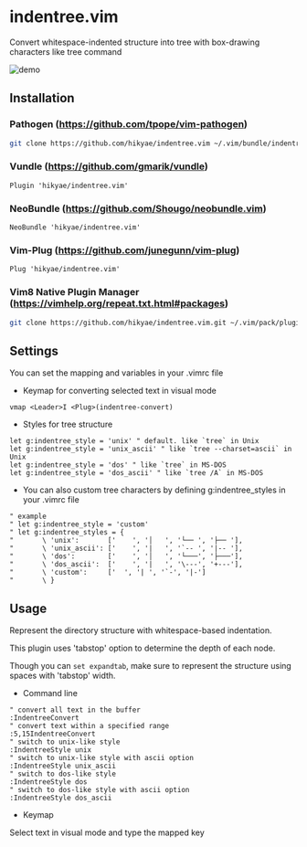 # indentree.vim

Convert whitespace-indented structure into tree with box-drawing characters like tree command

![demo](https://user-images.githubusercontent.com/32293016/265293143-7413d1e8-7f0b-4a67-adde-1501781f813b.gif)

## Installation

### Pathogen (https://github.com/tpope/vim-pathogen)
```bash
git clone https://github.com/hikyae/indentree.vim ~/.vim/bundle/indentree.vim
```

### Vundle (https://github.com/gmarik/vundle)
```vim
Plugin 'hikyae/indentree.vim'
```

### NeoBundle (https://github.com/Shougo/neobundle.vim)
```vim
NeoBundle 'hikyae/indentree.vim'
```

### Vim-Plug (https://github.com/junegunn/vim-plug)
```vim
Plug 'hikyae/indentree.vim'
```

### Vim8 Native Plugin Manager (https://vimhelp.org/repeat.txt.html#packages)
```bash
git clone https://github.com/hikyae/indentree.vim.git ~/.vim/pack/plugins/start/indentree.vim
```

## Settings

You can set the mapping and variables in your .vimrc file

- Keymap for converting selected text in visual mode

```vim
vmap <Leader>I <Plug>(indentree-convert)
```

- Styles for tree structure

```vim
let g:indentree_style = 'unix' " default. like `tree` in Unix
let g:indentree_style = 'unix_ascii' " like `tree --charset=ascii` in Unix
let g:indentree_style = 'dos' " like `tree` in MS-DOS
let g:indentree_style = 'dos_ascii' " like `tree /A` in MS-DOS
```

- You can also custom tree characters by defining g:indentree_styles in your .vimrc file

```vim
" example
" let g:indentree_style = 'custom'
" let g:indentree_styles = {
"       \ 'unix':       ['    ', '│   ', '└── ', '├── '],
"       \ 'unix_ascii': ['    ', '|   ', '`-- ', '|-- '],
"       \ 'dos':        ['    ', '│   ', '└───', '├───'],
"       \ 'dos_ascii':  ['    ', '|   ', '\---', '+---'],
"       \ 'custom':     ['  ', '| ', '`-', '|-']
"       \ }
```

## Usage

Represent the directory structure with whitespace-based indentation.

This plugin uses 'tabstop' option to determine the depth of each node.

Though you can `set expandtab`, make sure to represent the structure using spaces with 'tabstop' width.

- Command line

```vim
" convert all text in the buffer
:IndentreeConvert
" convert text within a specified range
:5,15IndentreeConvert
" switch to unix-like style
:IndentreeStyle unix
" switch to unix-like style with ascii option
:IndentreeStyle unix_ascii
" switch to dos-like style
:IndentreeStyle dos
" switch to dos-like style with ascii option
:IndentreeStyle dos_ascii
```

- Keymap

Select text in visual mode and type the mapped key
